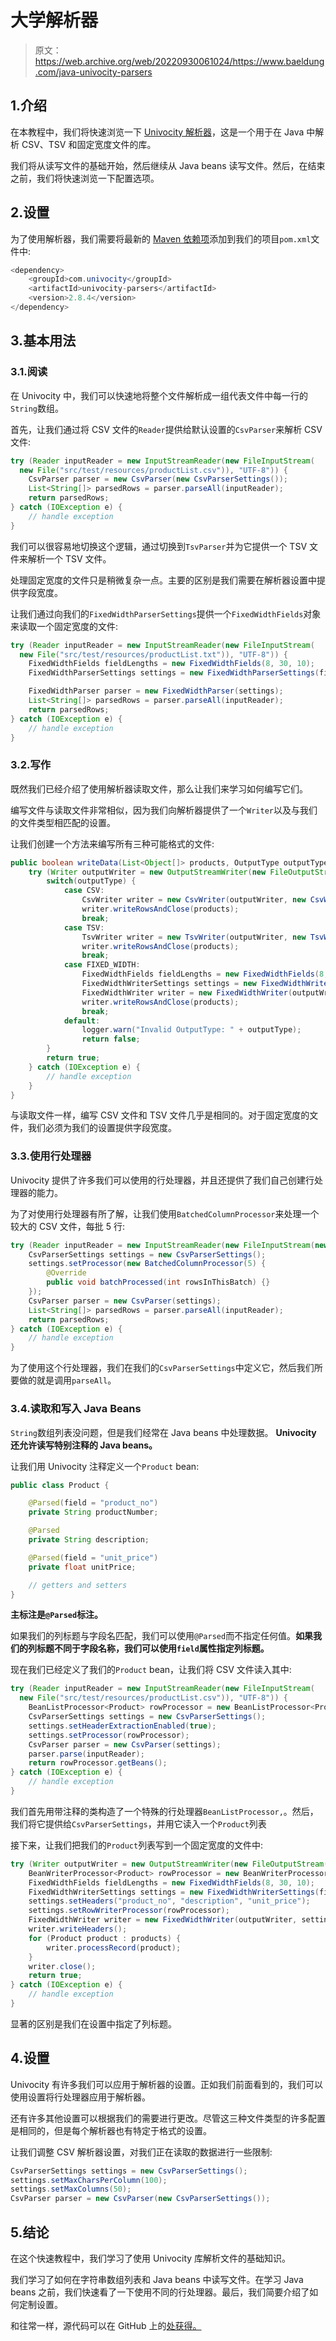 # 大学解析器

> 原文：<https://web.archive.org/web/20220930061024/https://www.baeldung.com/java-univocity-parsers>

## 1.介绍

在本教程中，我们将快速浏览一下 [Univocity 解析器](https://web.archive.org/web/20220626090344/https://www.univocity.com/pages/univocity_parsers_tutorial.html)，这是一个用于在 Java 中解析 CSV、TSV 和固定宽度文件的库。

我们将从读写文件的基础开始，然后继续从 Java beans 读写文件。然后，在结束之前，我们将快速浏览一下配置选项。

## 2.设置

为了使用解析器，我们需要将最新的 [Maven 依赖项](https://web.archive.org/web/20220626090344/https://search.maven.org/artifact/com.univocity/univocity-parsers)添加到我们的项目`pom.xml`文件中:

```java
<dependency>
    <groupId>com.univocity</groupId>
    <artifactId>univocity-parsers</artifactId>
    <version>2.8.4</version>
</dependency>
```

## 3.基本用法

### 3.1.阅读

在 Univocity 中，我们可以快速地将整个文件解析成一组代表文件中每一行的`String`数组。

首先，让我们通过将 CSV 文件的`Reader`提供给默认设置的`CsvParser`来解析 CSV 文件:

```java
try (Reader inputReader = new InputStreamReader(new FileInputStream(
  new File("src/test/resources/productList.csv")), "UTF-8")) {
    CsvParser parser = new CsvParser(new CsvParserSettings());
    List<String[]> parsedRows = parser.parseAll(inputReader);
    return parsedRows;
} catch (IOException e) {
    // handle exception
}
```

我们可以很容易地切换这个逻辑，通过切换到`TsvParser`并为它提供一个 TSV 文件来解析一个 TSV 文件。

处理固定宽度的文件只是稍微复杂一点。主要的区别是我们需要在解析器设置中提供字段宽度。

让我们通过向我们的`FixedWidthParserSettings`提供一个`FixedWidthFields`对象来读取一个固定宽度的文件:

```java
try (Reader inputReader = new InputStreamReader(new FileInputStream(
  new File("src/test/resources/productList.txt")), "UTF-8")) {
    FixedWidthFields fieldLengths = new FixedWidthFields(8, 30, 10);
    FixedWidthParserSettings settings = new FixedWidthParserSettings(fieldLengths);

    FixedWidthParser parser = new FixedWidthParser(settings);
    List<String[]> parsedRows = parser.parseAll(inputReader);
    return parsedRows;
} catch (IOException e) {
    // handle exception
}
```

### 3.2.写作

既然我们已经介绍了使用解析器读取文件，那么让我们来学习如何编写它们。

编写文件与读取文件非常相似，因为我们向解析器提供了一个`Writer`以及与我们的文件类型相匹配的设置。

让我们创建一个方法来编写所有三种可能格式的文件:

```java
public boolean writeData(List<Object[]> products, OutputType outputType, String outputPath) {
    try (Writer outputWriter = new OutputStreamWriter(new FileOutputStream(new File(outputPath)),"UTF-8")){
        switch(outputType) {
            case CSV:
                CsvWriter writer = new CsvWriter(outputWriter, new CsvWriterSettings());
                writer.writeRowsAndClose(products);
                break;
            case TSV:
                TsvWriter writer = new TsvWriter(outputWriter, new TsvWriterSettings());
                writer.writeRowsAndClose(products);
                break;
            case FIXED_WIDTH:
                FixedWidthFields fieldLengths = new FixedWidthFields(8, 30, 10);
                FixedWidthWriterSettings settings = new FixedWidthWriterSettings(fieldLengths);
                FixedWidthWriter writer = new FixedWidthWriter(outputWriter, settings);
                writer.writeRowsAndClose(products);
                break;
            default:
                logger.warn("Invalid OutputType: " + outputType);
                return false;
        }
        return true;
    } catch (IOException e) {
        // handle exception
    }
}
```

与读取文件一样，编写 CSV 文件和 TSV 文件几乎是相同的。对于固定宽度的文件，我们必须为我们的设置提供字段宽度。

### 3.3.使用行处理器

Univocity 提供了许多我们可以使用的行处理器，并且还提供了我们自己创建行处理器的能力。

为了对使用行处理器有所了解，让我们使用`BatchedColumnProcessor`来处理一个较大的 CSV 文件，每批 5 行:

```java
try (Reader inputReader = new InputStreamReader(new FileInputStream(new File(relativePath)), "UTF-8")) {
    CsvParserSettings settings = new CsvParserSettings();
    settings.setProcessor(new BatchedColumnProcessor(5) {
        @Override
        public void batchProcessed(int rowsInThisBatch) {}
    });
    CsvParser parser = new CsvParser(settings);
    List<String[]> parsedRows = parser.parseAll(inputReader);
    return parsedRows;
} catch (IOException e) {
    // handle exception
}
```

为了使用这个行处理器，我们在我们的`CsvParserSettings`中定义它，然后我们所要做的就是调用`parseAll`。

### 3.4.读取和写入 Java Beans

`String`数组列表没问题，但是我们经常在 Java beans 中处理数据。 **Univocity 还允许读写特别注释的 Java beans。**

让我们用 Univocity 注释定义一个`Product` bean:

```java
public class Product {

    @Parsed(field = "product_no")
    private String productNumber;

    @Parsed
    private String description;

    @Parsed(field = "unit_price")
    private float unitPrice;

    // getters and setters
}
```

**主标注是`@Parsed`标注。**

如果我们的列标题与字段名匹配，我们可以使用`@Parsed`而不指定任何值。**如果我们的列标题不同于字段名称，我们可以使用`field`属性指定列标题。**

现在我们已经定义了我们的`Product` bean，让我们将 CSV 文件读入其中:

```java
try (Reader inputReader = new InputStreamReader(new FileInputStream(
  new File("src/test/resources/productList.csv")), "UTF-8")) {
    BeanListProcessor<Product> rowProcessor = new BeanListProcessor<Product>(Product.class);
    CsvParserSettings settings = new CsvParserSettings();
    settings.setHeaderExtractionEnabled(true);
    settings.setProcessor(rowProcessor);
    CsvParser parser = new CsvParser(settings);
    parser.parse(inputReader);
    return rowProcessor.getBeans();
} catch (IOException e) {
    // handle exception
}
```

我们首先用带注释的类构造了一个特殊的行处理器`BeanListProcessor,`。然后，我们将它提供给`CsvParserSettings`，并用它读入一个`Product`列表

接下来，让我们把我们的`Product`列表写到一个固定宽度的文件中:

```java
try (Writer outputWriter = new OutputStreamWriter(new FileOutputStream(new File(outputPath)), "UTF-8")) {
    BeanWriterProcessor<Product> rowProcessor = new BeanWriterProcessor<Product>(Product.class);
    FixedWidthFields fieldLengths = new FixedWidthFields(8, 30, 10);
    FixedWidthWriterSettings settings = new FixedWidthWriterSettings(fieldLengths);
    settings.setHeaders("product_no", "description", "unit_price");
    settings.setRowWriterProcessor(rowProcessor);
    FixedWidthWriter writer = new FixedWidthWriter(outputWriter, settings);
    writer.writeHeaders();
    for (Product product : products) {
        writer.processRecord(product);
    }
    writer.close();
    return true;
} catch (IOException e) {
    // handle exception
}
```

显著的区别是我们在设置中指定了列标题。

## 4.设置

Univocity 有许多我们可以应用于解析器的设置。正如我们前面看到的，我们可以使用设置将行处理器应用于解析器。

还有许多其他设置可以根据我们的需要进行更改。尽管这三种文件类型的许多配置是相同的，但是每个解析器也有特定于格式的设置。

让我们调整 CSV 解析器设置，对我们正在读取的数据进行一些限制:

```java
CsvParserSettings settings = new CsvParserSettings();
settings.setMaxCharsPerColumn(100);
settings.setMaxColumns(50);
CsvParser parser = new CsvParser(new CsvParserSettings());
```

## 5.结论

在这个快速教程中，我们学习了使用 Univocity 库解析文件的基础知识。

我们学习了如何在字符串数组列表和 Java beans 中读写文件。在学习 Java beans 之前，我们快速看了一下使用不同的行处理器。最后，我们简要介绍了如何定制设置。

和往常一样，源代码可以在 GitHub 上的[处获得。](https://web.archive.org/web/20220626090344/https://github.com/eugenp/tutorials/tree/master/libraries-data-2)